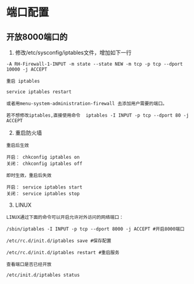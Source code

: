 # 端口配置

## 开放8000端口的

1. 修改/etc/sysconfig/iptables文件，增加如下一行

```
-A RH-Firewall-1-INPUT -m state --state NEW -m tcp -p tcp --dport 10000 -j ACCEPT

重启 iptables

service iptables restart

或者用menu-system-administration-firewall 去添加用户需要的端口。

若不想修改iptables,直接使用命令  iptables -I INPUT -p tcp --dport 80 -j ACCEPT
```

2. 重启防火墙

```
重启后生效

开启： chkconfig iptables on
关闭： chkconfig iptables off 　

即时生效，重启后失效

开启： service iptables start
关闭： service iptables stop
```

3. LINUX

```
LINUX通过下面的命令可以开启允许对外访问的网络端口：

/sbin/iptables -I INPUT -p tcp --dport 8000 -j ACCEPT #开启8000端口

/etc/rc.d/init.d/iptables save #保存配置

/etc/rc.d/init.d/iptables restart #重启服务

查看端口是否已经开放

/etc/init.d/iptables status
```
